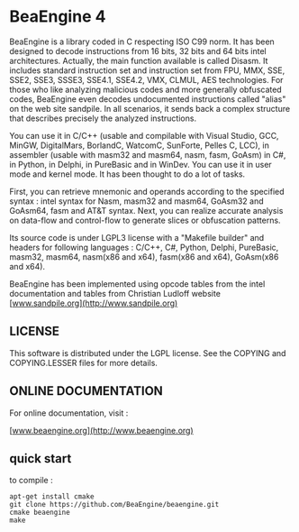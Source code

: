 # BeaEngine 4

BeaEngine is a library coded in C respecting ISO C99 norm. It has been designed to decode instructions from 16 bits, 32 bits and 64 bits intel architectures. Actually, the main function available is called Disasm. It includes standard instruction set and instruction set from FPU, MMX, SSE, SSE2, SSE3, SSSE3, SSE4.1, SSE4.2, VMX, CLMUL, AES technologies. For those who like analyzing malicious codes and more generally obfuscated codes, BeaEngine even decodes undocumented instructions called "alias" on the web site sandpile. In all scenarios, it sends back a complex structure that describes precisely the analyzed instructions.

You can use it in C/C++ (usable and compilable with Visual Studio, GCC, MinGW, DigitalMars, BorlandC, WatcomC, SunForte, Pelles C, LCC), in assembler (usable with masm32 and masm64, nasm, fasm, GoAsm) in C#, in Python, in Delphi, in PureBasic and in WinDev. You can use it in user mode and kernel mode. It has been thought to do a lot of tasks. 

First, you can retrieve mnemonic and operands according to the specified syntax : intel syntax for Nasm, masm32 and masm64, GoAsm32 and GoAsm64, fasm and AT&T syntax. 
Next, you can realize accurate analysis on data-flow and control-flow to generate slices or obfuscation patterns.

Its source code is under LGPL3 license with a "Makefile builder" and headers for following languages : C/C++, C#, Python, Delphi, PureBasic, masm32, masm64, nasm(x86 and x64), fasm(x86 and x64), GoAsm(x86 and x64).

BeaEngine has been implemented using opcode tables from the intel documentation and tables from Christian Ludloff website [www.sandpile.org](http://www.sandpile.org)



## LICENSE

This software is distributed under the LGPL license.
See the COPYING and COPYING.LESSER files for more details.


## ONLINE DOCUMENTATION

For online documentation, visit :

[www.beaengine.org](http://www.beaengine.org)


## quick start

to compile :

```
apt-get install cmake
git clone https://github.com/BeaEngine/beaengine.git
cmake beaengine
make
```

